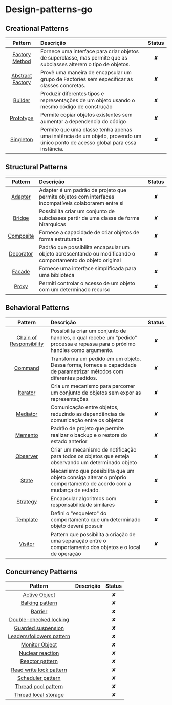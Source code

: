 # Design-patterns-go

## Creational Patterns

| Pattern | Descrição | Status |
|:-------:|:----------- |:------:|
| [Factory Method](/creational/factory.md) | Fornece uma interface para criar objetos de superclasse, mas permite que as subclasses alterem o tipo de objetos. | ✘ |
| [Abstract Factory](/creational/abstract_factory.md) | Provê uma maneira de encapsular um grupo de Factories sem especificar as classes concretas. | ✘ |
| [Builder](/creational/builder.md) | Produzir diferentes tipos e representações de um objeto usando o mesmo código de construção | ✘ |
| [Prototype](/creational/prototype.md) | Permite copiar objetos existentes sem aumentar a dependencia do código| ✘ |
| [Singleton](/creational/singleton.md) | Permite que uma classe tenha apenas uma instância de um objeto, provendo um único ponto de acesso global para essa instância. | ✘ |

## Structural Patterns

| Pattern | Descrição | Status |
|:-------:|:----------- |:------:|
| [Adapter](/structural/adapter.md) | Adapter é um padrão de projeto que permite objetos com interfaces incompatíveis colaborarem entre si | ✘ |
| [Bridge](/structural/bridge.md) | Possibilita criar um conjunto de subclasses partir de uma classe de forma hirarquicas| ✘ |
| [Composite](/structural/composite.md) | Fornece a capacidade de criar objetos de forma estruturada | ✘ |
| [Decorator](/structural/decorator.md) | Padrão que possibilita encapsular um objeto acrescentando ou modificando o comportamento do objeto original| ✘ |
| [Facade](/structural/facade.md) | Fornece uma interface simplificada para uma biblioteca | ✘ |
| [Proxy](/structural/proxy.md) | Permiti controlar o acesso de um objeto com um determinado recurso | ✘ |

## Behavioral Patterns

| Pattern | Descrição | Status |
|:-------:|:----------- |:------:|
| [Chain of Responsibility](/behavioral/chain_of_responsibility.md) | Possibilita criar um conjunto de handles, o qual recebe um "pedido" processa e repassa para o próximo handles como argumento. | ✘ |
| [Command](/behavioral/command.md) | Transforma um pedido em um objeto. Dessa forma, fornece a capacidade de parametrizar métodos com diferentes pedidos. | ✘ |
| [Iterator](/behavioral/iterator.md) | Cria um mecanismo para percorrer um conjunto de objetos sem expor as representações | ✘ |
| [Mediator](/behavioral/mediator.md) | Comunicação entre objetos, reduzindo as dependências de comunicação entre os objetos | ✘ |
| [Memento](/behavioral/memento.md) | Padrão de projeto que permite realizar o backup e o restore do estado anterior | ✘ |
| [Observer](/behavioral/observer.md) | Criar um mecanismo de notificação para todos os objetos que esteja observando um determinado objeto | ✘ |
| [State](/behavioral/state.md) | Mecanismo que possibilita que um objeto consiga alterar o próprio comportamento de acordo com a mudança de estado.| ✘ |
| [Strategy](/behavioral/strategy.md) | Encapsular algoritmos com responsabilidade similares | ✘ |
| [Template](/behavioral/template.md) | Defini o "esqueleto" do comportamento que um determinado objeto deverá possuir | ✘ |
| [Visitor](/behavioral/visitor.md) | Pattern que possibilita a criação de uma separação entre o comportamento dos objetos e o local de operação | ✘ |

## Concurrency Patterns

| Pattern | Descrição | Status |
|:-------:|:----------- |:------:|
| [Active Object](/concurrency/Active_Object.md)| |✘|
| [Balking pattern](/concurrency/Balking_pattern.md)| |✘|
| [Barrier](/concurrency/Barrier.md)| |✘|
| [Double-checked locking](/concurrency/double-checked_locking.md)| |✘|
| [Guarded suspension](/concurrency/guarded_suspension.md)| |✘|
| [Leaders/followers pattern](/concurrency/Leaders/followers_pattern.md)| |✘|
| [Monitor Object](/concurrency/monitor_object.md)| |✘|
| [Nuclear reaction](/concurrency/nuclear_reaction.md)| |✘|
| [Reactor pattern](/concurrency/reactor_pattern.md)| |✘|
| [Read write lock pattern](/concurrency/read_write_lock_pattern.md)| |✘|
| [Scheduler pattern](/concurrency/scheduler_pattern.md)| |✘|
| [Thread pool pattern](/concurrency/thread_pool_pattern.md)| |✘|
| [Thread local storage](/concurrency/thread_local_storage.md)| |✘|
